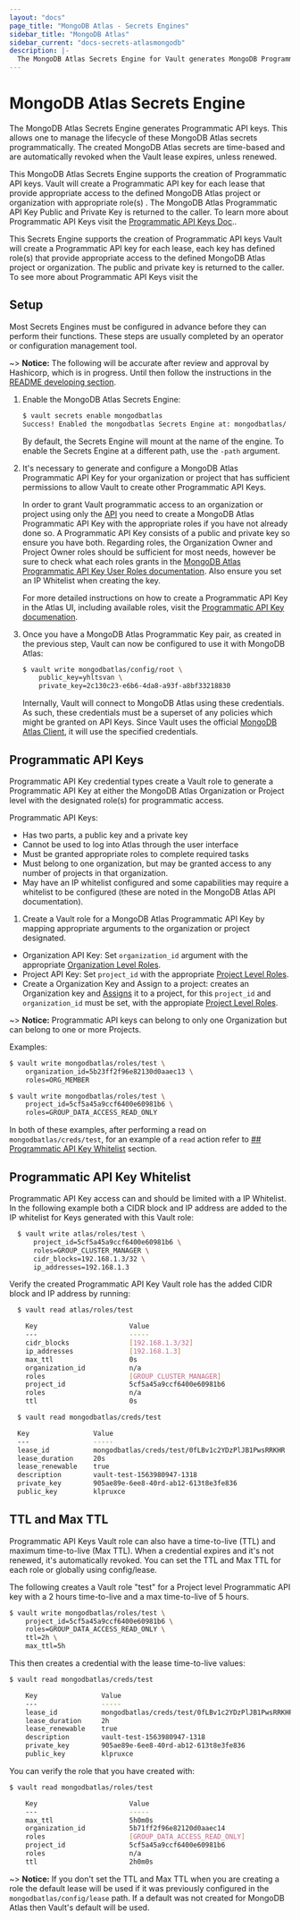 ```yaml
---
layout: "docs"
page_title: "MongoDB Atlas - Secrets Engines"
sidebar_title: "MongoDB Atlas"
sidebar_current: "docs-secrets-atlasmongodb"
description: |-
  The MongoDB Atlas Secrets Engine for Vault generates MongoDB Programmatic API Keys dynamically.
---
```


# MongoDB Atlas Secrets Engine

The MongoDB Atlas Secrets Engine generates Programmatic API keys. This allows one to manage the
lifecycle of these MongoDB Atlas secrets programmatically. The created MongoDB Atlas secrets are
time-based and are automatically revoked when the Vault lease expires, unless renewed.

This MongoDB Atlas Secrets Engine supports the creation of Programmatic API keys. Vault will create
a Programmatic API key for each lease that provide appropriate access to the defined MongoDB Atlas
project or organization with appropriate role(s) . The MongoDB Atlas Programmatic API Key Public and
Private Key is returned to the caller. To learn more about Programmatic API Keys visit the
[Programmatic API Keys Doc](https://docs.atlas.mongodb.com/reference/api/apiKeys/)..

This Secrets Engine supports the creation of Programmatic API keys Vault will create a Programmatic
API key for each lease, each key has defined role(s) that provide appropriate access to the defined
MongoDB Atlas project or organization. The public and private key is returned to the caller. To see
more about Programmatic API Keys visit the

## Setup

Most Secrets Engines must be configured in advance before they can perform their functions. These
steps are usually completed by an operator or configuration management tool.

  ~> **Notice:** The following will be accurate after review and approval by Hashicorp, which is in
    progress. Until then follow the instructions in the [README developing section](./../../../../../README.md).


1. Enable the MongoDB Atlas Secrets Engine:

    ```bash
    $ vault secrets enable mongodbatlas
    Success! Enabled the mongodbatlas Secrets Engine at: mongodbatlas/
    ```

    By default, the Secrets Engine will mount at the name of the engine. To
    enable the Secrets Engine at a different path, use the `-path` argument.

2. It's necessary to generate and configure a MongoDB Atlas Programmatic API Key for your organization
   or project that has sufficient permissions to allow Vault to create other Programmatic API Keys.

    In order to grant Vault programmatic access to an organization or project using only the
    [API](https://docs.atlas.mongodb.com/api/) you need to create a MongoDB Atlas Programmatic API
    Key with the appropriate roles if you have not already done so. A Programmatic API Key consists
    of a public and private key so ensure you have both. Regarding roles, the Organization Owner and
    Project Owner roles should be sufficient for most needs, however be sure to check what each roles
    grants in the [MongoDB Atlas Programmatic API Key User Roles documentation](https://docs.atlas.mongodb.com/reference/user-roles/).
    Also ensure you set an IP Whitelist when creating the key.

    For more detailed instructions on how to create a Programmatic API Key in the Atlas UI, including
    available roles, visit the [Programmatic API Key documenation](https://docs.atlas.mongodb.com/configure-api-access/#programmatic-api-keys).

3. Once you have a MongoDB Atlas Programmatic Key pair, as created in the previous step, Vault can now
   be configured to use it with MongoDB Atlas:

    ```bash
    $ vault write mongodbatlas/config/root \
        public_key=yhltsvan \
        private_key=2c130c23-e6b6-4da8-a93f-a8bf33218830
    ```

    Internally, Vault will connect to MongoDB Atlas using these credentials. As such,
    these credentials must be a superset of any policies which might be granted
    on API Keys. Since Vault uses the official [MongoDB Atlas Client](https://github.com/mongodb/go-client-mongodb-atlas),
    it will use the specified credentials.

    <!-- ~> **Notice:** Even though the path above is `mongodbatlas/config/root`, do not use
    your MongoDB Atlas root account credentials. Instead generate a dedicated Programmatic API key with appropriate roles. -->


## Programmatic API Keys

Programmatic API Key credential types create a Vault role to generate a Programmatic API Key at
either the MongoDB Atlas Organization or Project level with the designated role(s) for programmatic access.

  Programmatic API Keys:
  - Has two parts, a public key and a private key
  - Cannot be used to log into Atlas through the user interface
  - Must be granted appropriate roles to complete required tasks
  - Must belong to one organization, but may be granted access to any number of
    projects in that organization.
  - May have an IP whitelist configured and some capabilities may require a
    whitelist to be configured (these are noted in the MongoDB Atlas API
    documentation).


1. Create a Vault role for a MongoDB Atlas Programmatic API Key by mapping appropriate arguments to the
   organization or project designated.

  - Organization API Key: Set `organization_id` argument with the appropriate
    [Organization Level Roles](https://docs.atlas.mongodb.com/reference/user-roles/#organization-roles).
  - Project API Key: Set `project_id` with the appropriate [Project Level Roles](https://docs.atlas.mongodb.com/reference/user-roles/#project-roles).
  - Create a Organization Key and Assign to a project: creates an Organization
    key and [Assigns]() it to a project, for this `project_id` and `organization_id`
    must be set, with the appropiate [Project Level Roles](https://docs.atlas.mongodb.com/reference/user-roles/#project-roles).

~> **Notice:** Programmatic API keys can belong to only one Organization but can belong to one or more Projects.

Examples:

```bash
$ vault write mongodbatlas/roles/test \
    organization_id=5b23ff2f96e82130d0aaec13 \
    roles=ORG_MEMBER
```
```bash
$ vault write mongodbatlas/roles/test \
    project_id=5cf5a45a9ccf6400e60981b6 \
    roles=GROUP_DATA_ACCESS_READ_ONLY
```

In both of these examples, after performing a read on `mongodbatlas/creds/test`, for an example of a `read` action
refer to [## Programmatic API Key Whitelist](#programmatic-api-key-whitelist) section.

## Programmatic API Key Whitelist

Programmatic API Key access can and should be limited with a IP Whitelist. In the following example both a CIDR
block and IP address are added to the IP whitelist for Keys generated with this Vault role:

```bash
  $ vault write atlas/roles/test \
      project_id=5cf5a45a9ccf6400e60981b6 \
      roles=GROUP_CLUSTER_MANAGER \
      cidr_blocks=192.168.1.3/32 \
      ip_addresses=192.168.1.3
```

Verify the created Programmatic API Key Vault role has the added CIDR block and IP address by running:

  ```bash
    $ vault read atlas/roles/test

      Key                       Value
      ---                       -----
      cidr_blocks               [192.168.1.3/32]
      ip_addresses              [192.168.1.3]
      max_ttl                   0s
      organization_id           n/a
      roles                     [GROUP_CLUSTER_MANAGER]
      project_id                5cf5a45a9ccf6400e60981b6
      roles                     n/a
      ttl                       0s
  ```

  ```bash
    $ vault read mongodbatlas/creds/test

    Key                Value
    ---                -----
    lease_id           mongodbatlas/creds/test/0fLBv1c2YDzPlJB1PwsRRKHR
    lease_duration     20s
    lease_renewable    true
    description        vault-test-1563980947-1318
    private_key        905ae89e-6ee8-40rd-ab12-613t8e3fe836
    public_key         klpruxce
  ```

## TTL and Max TTL

Programmatic API Keys Vault role can also have a time-to-live (TTL) and maximum time-to-live (Max TTL).
When a credential expires and it's not renewed, it's automatically revoked. You can set the TTL and Max TTL for each role
or globally using config/lease.

The following creates a Vault role "test" for a Project level Programmatic API key with a 2 hours time-to-live and a
max time-to-live of 5 hours.

```bash
$ vault write mongodbatlas/roles/test \
    project_id=5cf5a45a9ccf6400e60981b6 \
    roles=GROUP_DATA_ACCESS_READ_ONLY \
    ttl=2h \
    max_ttl=5h
```

This then creates a credential with the lease time-to-live values:

```bash
$ vault read mongodbatlas/creds/test

    Key                Value
    ---                -----
    lease_id           mongodbatlas/creds/test/0fLBv1c2YDzPlJB1PwsRRKHR
    lease_duration     2h
    lease_renewable    true
    description        vault-test-1563980947-1318
    private_key        905ae89e-6ee8-40rd-ab12-613t8e3fe836
    public_key         klpruxce
```

You can verify the role that you have created with:

```bash
$ vault read mongodbatlas/roles/test

    Key                       Value
    ---                       -----
    max_ttl                   5h0m0s
    organization_id           5b71ff2f96e82120d0aaec14
    roles                     [GROUP_DATA_ACCESS_READ_ONLY]
    project_id                5cf5a45a9ccf6400e60981b6
    roles                     n/a
    ttl                       2h0m0s
```

  ~> **Notice:** If you don't set the TTL and Max TTL when you are creating a role the default lease will be used if it
  was previously configured in the `mongodbatlas/config/lease` path. If a default was not created for MongoDB Atlas then
  Vault's default will be used.
